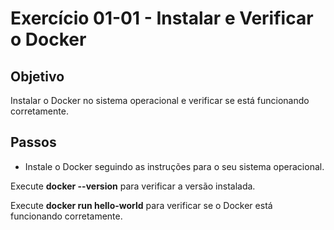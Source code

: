 # Exercício 01-01 - Instalar e Verificar o Docker

## Objetivo
Instalar o Docker no sistema operacional e verificar se está funcionando corretamente.

## Passos

- Instale o Docker seguindo as instruções para o seu sistema operacional.  

Execute **docker --version** para verificar a versão instalada.  

Execute **docker run hello-world** para verificar se o Docker está funcionando corretamente.  
